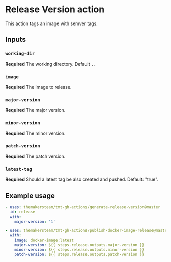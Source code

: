 # Release Version action

This action tags an image with semver tags.

## Inputs

### `working-dir`

**Required** The working directory. Default `.`.

### `image`

**Required** The image to release.

### `major-version`

**Required** The major version.

### `minor-version`

**Required** The minor version.

### `patch-version`

**Required** The patch version.

### `latest-tag`

**Required** Should a latest tag be also created and pushed. Default: "true".

## Example usage

```yaml
- uses: themakersteam/tmt-gh-actions/generate-release-version@master
  id: release
  with:
    major-version: '1'

- uses: themakersteam/tmt-gh-actions/publish-docker-image-release@master
  with:
    image: docker-image:latest
    major-version: ${{ steps.release.outputs.major-version }}
    minor-version: ${{ steps.release.outputs.minor-version }}
    patch-version: ${{ steps.release.outputs.patch-version }}
```
